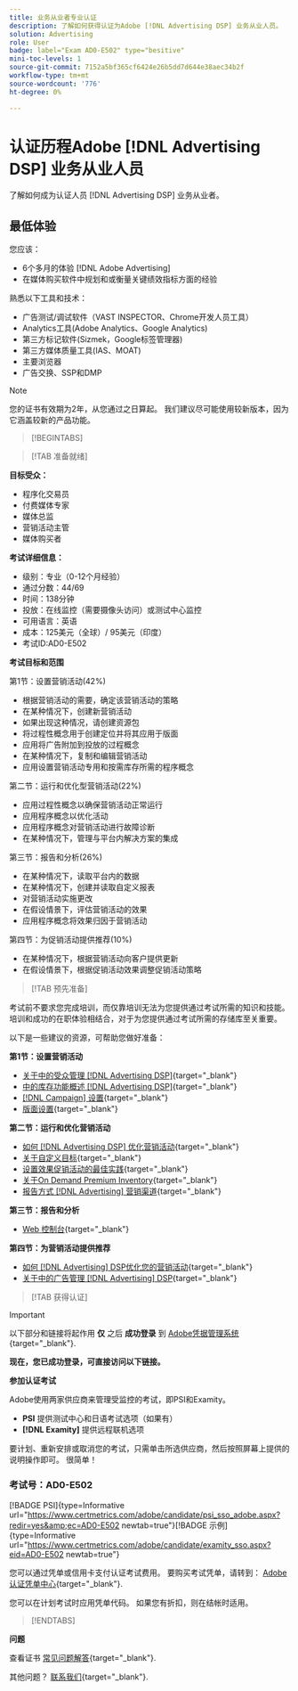 ```yaml
---
title: 业务从业者专业认证
description: 了解如何获得认证为Adobe [!DNL Advertising DSP] 业务从业人员。
solution: Advertising
role: User
badge: label="Exam AD0-E502" type="besitive"
mini-toc-levels: 1
source-git-commit: 7152a5bf365cf6424e26b5dd7d644e38aec34b2f
workflow-type: tm+mt
source-wordcount: '776'
ht-degree: 0%

---
```


# 认证历程Adobe [!DNL Advertising DSP] 业务从业人员

了解如何成为认证人员 [!DNL Advertising DSP] 业务从业者。

## 最低体验

您应该：

* 6个多月的体验 [!DNL Adobe Advertising]
* 在媒体购买软件中规划和或衡量关键绩效指标方面的经验

熟悉以下工具和技术：

* 广告测试/调试软件（VAST INSPECTOR、Chrome开发人员工具）
* Analytics工具(Adobe Analytics、Google Analytics)
* 第三方标记软件(Sizmek，Google标签管理器)
* 第三方媒体质量工具(IAS、MOAT)
* 主要浏览器
* 广告交换、SSP和DMP

>[!NOTE]
>
>您的证书有效期为2年，从您通过之日算起。 我们建议尽可能使用较新版本，因为它涵盖较新的产品功能。

>[!BEGINTABS]

>[!TAB 准备就绪]

**目标受众：**

* 程序化交易员
* 付费媒体专家
* 媒体总监
* 营销活动主管
* 媒体购买者

**考试详细信息：**

* 级别：专业（0-12个月经验）
* 通过分数：44/69
* 时间：138分钟
* 投放：在线监控（需要摄像头访问）或测试中心监控
* 可用语言：英语
* 成本：125美元（全球）/ 95美元（印度）
* 考试ID:AD0-E502

**考试目标和范围**

第1节：设置营销活动(42%)

* 根据营销活动的需要，确定该营销活动的策略
* 在某种情况下，创建新营销活动
* 如果出现这种情况，请创建资源包
* 将过程性概念用于创建定位并将其应用于版面
* 应用将广告附加到投放的过程概念
* 在某种情况下，复制和编辑营销活动
* 应用设置营销活动专用和按需库存所需的程序概念

第二节：运行和优化型营销活动(22%)

* 应用过程性概念以确保营销活动正常运行
* 应用程序概念以优化活动
* 应用程序概念对营销活动进行故障诊断
* 在某种情况下，管理与平台内解决方案的集成

第三节：报告和分析(26%)

* 在某种情况下，读取平台内的数据
* 在某种情况下，创建并读取自定义报表
* 对营销活动实施更改
* 在假设情景下，评估营销活动的效果
* 应用程序概念将效果归因于营销活动

第四节：为促销活动提供推荐(10%)

* 在某种情况下，根据营销活动向客户提供更新
* 在假设情景下，根据促销活动效果调整促销活动策略

>[!TAB 预先准备]

考试前不要求您完成培训，而仅靠培训无法为您提供通过考试所需的知识和技能。 培训和成功的在职体验相结合，对于为您提供通过考试所需的存储库至关重要。

以下是一些建议的资源，可帮助您做好准备：

**第1节：设置营销活动**


* [关于中的受众管理 [!DNL Advertising DSP]](https://experienceleague.adobe.com/docs/advertising/dsp/audiences/audience-about.html?lang=en){target="_blank"}
* [中的库存功能概述 [!DNL Advertising DSP]](https://experienceleague.adobe.com/docs/advertising/dsp/inventory/inventory-overview.html?lang=en){target="_blank"}
* [[!DNL Campaign] 设置](https://experienceleague.adobe.com/docs/advertising/dsp/campaign-management/campaigns/campaign-settings.html?lang=en){target="_blank"}
* [版面设置](https://experienceleague.adobe.com/docs/advertising/dsp/campaign-management/placements/placement-settings.html?lang=en){target="_blank"}

**第二节：运行和优化营销活动**

* [如何 [!DNL Advertising DSP] 优化营销活动](https://experienceleague.adobe.com/docs/advertising/dsp/optimization/optimization-how-dsp-optimizes-campaigns.html?lang=en){target="_blank"}
* [关于自定义目标](https://experienceleague.adobe.com/docs/advertising/dsp/optimization/custom-goals/custom-goal-about.html?lang=en){target="_blank"}
* [设置效果促销活动的最佳实践](https://experienceleague.adobe.com/docs/advertising/dsp/optimization/campaign-best-practices-performance.html?lang=en){target="_blank"}
* [关于On Demand Premium Inventory](https://experienceleague.adobe.com/docs/advertising/dsp/inventory/on-demand/on-demand-inventory-about.html?lang=en){target="_blank"}
* [报告方式 [!DNL Advertising] 营销渠道](https://experienceleague.adobe.com/docs/analytics-learn/tutorials/integrations/ad-cloud/reporting-with-advertising-cloud-marketing-channels.html?lang=en){target="_blank"}

**第三节：报告和分析**

* [Web 控制台](https://experienceleague.adobe.com/docs/experience-manager-65/deploying/configuring/web-console.html?lang=en){target="_blank"}

**第四节：为营销活动提供推荐**

* [如何 [!DNL Advertising] DSP优化您的营销活动](https://experienceleague.adobe.com/docs/advertising/dsp/optimization/optimization-how-dsp-optimizes-campaigns.html?lang=en){target="_blank"}
* [关于中的广告管理 [!DNL Advertising] DSP](https://experienceleague.adobe.com/docs/advertising/dsp/campaign-management/ads/ad-about.html?lang=en){target="_blank"}

>[!TAB 获得认证]

>[!IMPORTANT]
>
>以下部分和链接将起作用 **仅**  之后 **成功登录** 到 [Adobe凭据管理系统](http://www.certmetrics.com/adobe){target="_blank"}.


**现在，您已成功登录，可直接访问以下链接。**

**参加认证考试**

Adobe使用两家供应商来管理受监控的考试，即PSI和Examity。

* **PSI** 提供测试中心和日语考试选项（如果有）
* **[!DNL Examity]** 提供远程联机选项

要计划、重新安排或取消您的考试，只需单击所选供应商，然后按照屏幕上提供的说明操作即可。 很简单！

### 考试号：AD0-E502

[!BADGE PSI]{type=Informative url="https://www.certmetrics.com/adobe/candidate/psi_sso_adobe.aspx?redir=yes&amp;ec=AD0-E502 newtab=true"}[!BADGE 示例]{type=Informative url="https://www.certmetrics.com/adobe/candidate/examity_sso.aspx?eid=AD0-E502 newtab=true"}

您可以通过凭单或信用卡支付认证考试费用。 要购买考试凭单，请转到： [Adobe认证凭单中心](https://market.xvoucher.com/adobe/global){target="_blank"}.

您可以在计划考试时应用凭单代码。 如果您有折扣，则在结帐时适用。

>[!ENDTABS]

**问题**

查看证书 [常见问题解答](https://experienceleague.adobe.com/docs/certification/certification/faq.html?lang=en){target="_blank"}.

其他问题？ [联系我们](mailto:certif@adobe.com){target="_blank"}.
